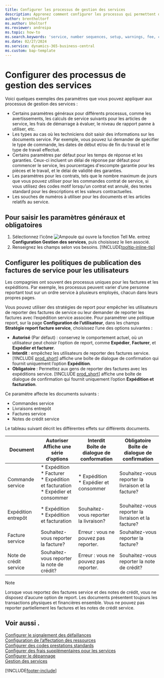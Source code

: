 ```yaml
---
title: Configurer les processus de gestion des services
description: Apprenez comment configurer les processus qui permettent de vérifier que les clients sont satisfaits de votre services.
author: brentholtorf
ms.author: bholtorf
ms.reviewer: andreipa
ms.topic: how-to
ms.search.keywords: 'service, number sequences, setup, warnings, fee, contracts, warranties'
ms.date: 02/27/2024
ms.service: dynamics-365-business-central
ms.custom: bap-template
---
```


# Configurer des processus de gestion des services

Voici quelques exemples des paramètres que vous pouvez appliquer aux processus de gestion des services :  
  
* Certains paramètres généraux pour différents processus, comme les avertissements, les calculs de service suivants pour les articles de service, les frais de démarrage à évaluer, le niveau de rapport panne à utiliser, etc.  
* Les types au cas où les techniciens doit saisir des informations sur les documents service. Par exemple, vous pouvez lui demander de spécifier le type de commande, les dates de début et/ou de fin du travail et le type de travail effectué.  
* Certains paramètres par défaut pour les temps de réponse et les garanties. Ceux-ci incluent un délai de réponse par défaut pour commencer le service, les pourcentages d'escompte garantie pour les pièces et le travail, et le délai de validité des garanties.  
* Les paramètres pour les contrats, tels que le nombre maximum de jours que vous pouvez utiliser pour les commandes contrat de service, si vous utilisez des codes motif lorsqu’un contrat est annulé, des textes standard pour les descriptions et les valeurs contractuelles.  
* Les souches de numéros à utiliser pour les documents et les articles relatifs au service.  

## Pour saisir les paramètres généraux et obligatoires

1. Sélectionnez l’icône ![Ampoule qui ouvre la fonction Tell Me.](media/ui-search/search_small.png "Dites-moi ce que vous voulez faire") entrez **Configuration Gestion des services**, puis choisissez le lien associé.
2. Renseignez les champs selon vos besoins. [!INCLUDE[tooltip-inline-tip](includes/tooltip-inline-tip_md.md)]  

## Configurer les politiques de publication des factures de service pour les utilisateurs

Les compagnies ont souvent des processus uniques pour les factures et les expéditions. Par exemple, les processus peuvent varier d’une personne reportant tout sur un ordre service à plusieurs employés, chacun dans leurs propres pages.

Vous pouvez utiliser des stratégies de report pour empêcher les utilisateurs de reporter des factures de service ou leur demander de reporter les factures avec l’expédition service associée. Pour paramétrer une politique report, sur la page **Configuration de l’utilisateur**, dans les champs **Stratégie report facture service**, choisissez l’une des options suivantes :

* **Autorisé** (Par défaut) : conservez le comportement actuel, où un utilisateur peut choisir l’option de report, comme **Expédier**, **Facturer**, et **Expédier et facturer**.
* **Interdit** : empêchez les utilisateurs de reporter des factures service. [!INCLUDE [prod_short](includes/prod_short.md)] affiche une boîte de dialogue de confirmation qui fournit uniquement l’option **Expédition**.
* **Obligatoire** : Permettez aux gens de reporter des factures avec les expéditions service. [!INCLUDE [prod_short](includes/prod_short.md)] affiche une boîte de dialogue de confirmation qui fournit uniquement l’option **Expédition et facturation**.

Ce paramètre affecte les documents suivants :

* Commandes service
* Livraisons entrepôt
* Factures service
* Notes de crédit service

Le tableau suivant décrit les différentes effets sur différents documents.

|Document  |Autoriser<br>Affiche une série d’options   |Interdit<br>Boîte de dialogue de conformation  |Obligatoire<br>Boîte de dialogue de confirmation  |
|---------|---------|---------|---------|
|Commande service     | * Expédition<br>* Facturer<br>* Expédition et facturation<br>* Expédier et consommer         |* Expédition<br>* Expédier et consommer  |Souhaitez-vous reporter la livraison et la facture?         |
|Expédition entrepôt     |* Expédition<br>* Expédition et facturation         |Souhaitez-vous reporter la livraison?         | Souhaitez-vous reporter la livraison et la facture?        |
|Facture service     | Souhaitez-vous reporter la facture?         | Erreur : vous ne pouvez pas reporter.       |Souhaitez-vous reporter la facture?         |
|Note de crédit service     | Souhaitez-vous reporter la note de crédit?         | Erreur : vous ne pouvez pas reporter.        |Souhaitez-vous reporter la note de crédit?         |

> [!NOTE]
> Lorsque vous reportez des factures service et des notes de crédit, vous ne disposez d’aucune option de report. Les documents présentent toujours les transactions physiques et financières ensemble. Vous ne pouvez pas reporter partiellement les factures et les notes de crédit service.

## Voir aussi .  

[Configurer le signalement des défaillances](service-how-setup-fault-reporting.md)  
[Configuration de l’affectation des ressources](service-how-setup-resource-allocation.md)  
[Configurer des codes prestations standards](service-how-setup-service-coding.md)  
[Configurer des frais supplémentaires pour les services](service-how-setup-service-costs-pricing.md)  
[Configurer le dépannage](service-how-setup-troubleshooting.md)  
[Gestion des services](service-service.md)  


[!INCLUDE[footer-include](includes/footer-banner.md)]
